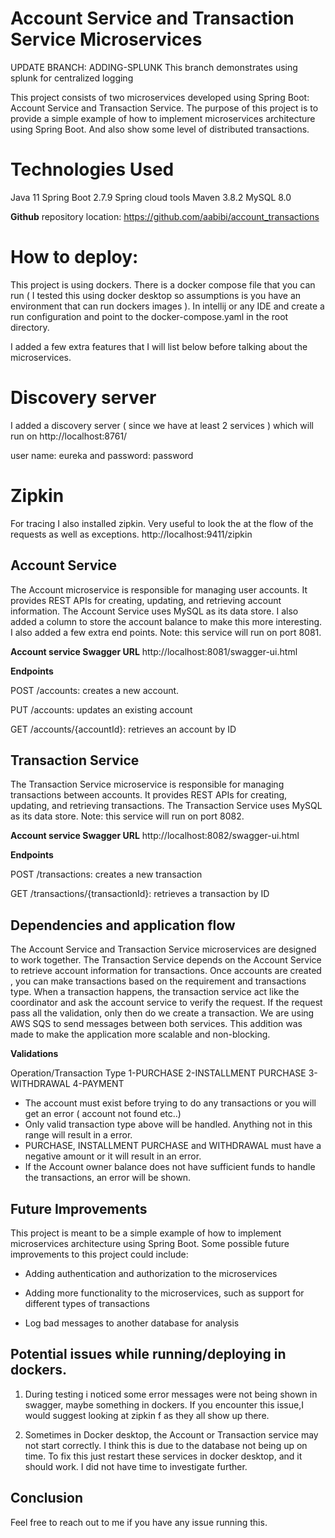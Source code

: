 # Account Service and Transaction Service Microservices

UPDATE BRANCH: ADDING-SPLUNK
This branch demonstrates using splunk for centralized logging


This project consists of two microservices developed using Spring Boot: Account Service and Transaction Service. The purpose of this project is to provide a simple example of how to implement microservices architecture using Spring Boot. And also show some level of distributed transactions.

# Technologies Used
Java 11
Spring Boot 2.7.9
Spring cloud tools
Maven 3.8.2
MySQL 8.0


**Github** repository location: https://github.com/aabibi/account_transactions

# How to deploy:
This project is using dockers. There is a docker compose file that you can run ( I tested this using docker desktop so assumptions is you have an environment that can run dockers images ).
In intellij or any IDE and create a run configuration and point to the docker-compose.yaml in the root directory.

I added a few extra features that I will list below before talking about the microservices.

# Discovery server
I added a discovery server ( since we have at least 2 services ) which will run on  http://localhost:8761/


 user name: eureka and password: password

# Zipkin
For tracing I also installed zipkin. Very useful to look the at the flow of the requests as well as exceptions.
http://localhost:9411/zipkin


## Account Service
The Account microservice is responsible for managing user accounts.
It provides REST APIs for creating, updating, and retrieving account information. The Account Service uses MySQL as its data store.
I also added a column to store the account balance to make this more interesting. I also added a few extra end points. Note: this service will run
on port 8081.



**Account service Swagger URL**
http://localhost:8081/swagger-ui.html

**Endpoints**

POST /accounts: creates a new account.

PUT /accounts: updates an existing account  

GET /accounts/{accountId}: retrieves an account by ID




## Transaction Service
The Transaction Service microservice is responsible for managing transactions between accounts. It provides REST APIs for creating, updating, and retrieving transactions. The Transaction Service uses MySQL as its data store. Note: this service will run
on port 8082.

**Account service Swagger URL**
http://localhost:8082/swagger-ui.html

**Endpoints**

POST /transactions: creates a new transaction

GET /transactions/{transactionId}: retrieves a transaction by ID


## Dependencies and application flow

The Account Service and Transaction Service microservices are designed to work together. The Transaction Service depends on the Account Service to retrieve account information for transactions.
Once accounts are created , you can make transactions based on the requirement and transactions type. When a transaction happens, the transaction service act like the coordinator and ask the account service to verify
the request. If the request pass all the validation, only then do we create a transaction. We are using AWS SQS to send messages between both services. This addition was made to make the application more scalable and non-blocking.

**Validations**

Operation/Transaction Type
1-PURCHASE
2-INSTALLMENT PURCHASE
3-WITHDRAWAL
4-PAYMENT

- The account must exist before trying to do any transactions or you will get an error ( account not found etc..)
- Only valid transaction type above will be handled. Anything not in this range will result in a error.
- PURCHASE, INSTALLMENT PURCHASE and WITHDRAWAL must have a negative amount or it will result in an error.
- If the Account owner balance does not have sufficient funds to handle the transactions, an error will be shown.


## Future Improvements
This project is meant to be a simple example of how to implement microservices architecture using Spring Boot. Some possible future improvements to this project could include:

- Adding authentication and authorization to the microservices

- Adding more functionality to the microservices, such as support for different types of transactions

- Log bad messages to another database for analysis

## Potential issues while running/deploying in dockers. 

1) During testing i noticed some error messages were not being shown in swagger, maybe something in dockers. 
If you encounter this issue,I would suggest looking at zipkin f as they all show up there.

2) Sometimes in Docker desktop, the Account or Transaction service may not start correctly. I think this is  due 
to the database not being up on time. To fix this just restart these services in docker desktop, and it should work. I did not 
have time to investigate further.

## Conclusion
Feel free to reach out to me if you have any issue running this.
